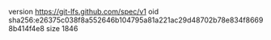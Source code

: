 version https://git-lfs.github.com/spec/v1
oid sha256:e26375c038f8a552646b104795a81a221ac29d48702b78e834f86698b414f4e8
size 1846
